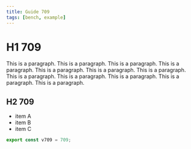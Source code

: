 ```yaml
---
title: Guide 709
tags: [bench, example]
---
```


# H1 709

This is a paragraph. This is a paragraph. This is a paragraph. This is a paragraph. This is a paragraph. This is a paragraph. This is a paragraph. This is a paragraph. This is a paragraph. This is a paragraph. This is a paragraph. This is a paragraph. 

## H2 709

- item A
- item B
- item C

```ts
export const v709 = 709;
```